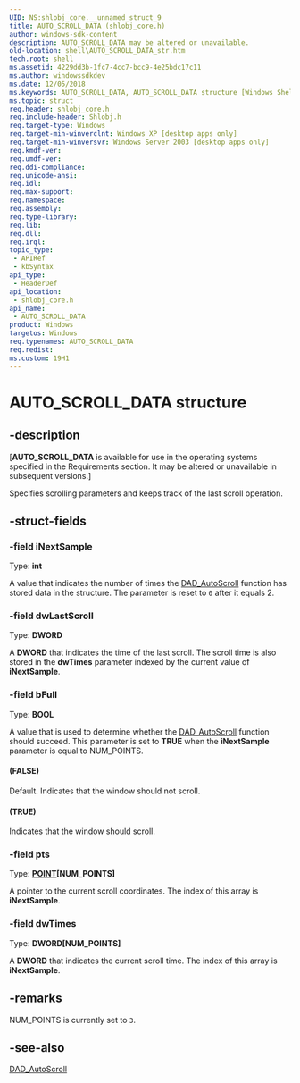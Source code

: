 ```yaml
---
UID: NS:shlobj_core.__unnamed_struct_9
title: AUTO_SCROLL_DATA (shlobj_core.h)
author: windows-sdk-content
description: AUTO_SCROLL_DATA may be altered or unavailable.
old-location: shell\AUTO_SCROLL_DATA_str.htm
tech.root: shell
ms.assetid: 4229dd3b-1fc7-4cc7-bcc9-4e25bdc17c11
ms.author: windowssdkdev
ms.date: 12/05/2018
ms.keywords: AUTO_SCROLL_DATA, AUTO_SCROLL_DATA structure [Windows Shell], _win32_AUTO_SCROLL_DATA_str, shell.AUTO_SCROLL_DATA_str, shlobj_core/AUTO_SCROLL_DATA
ms.topic: struct
req.header: shlobj_core.h
req.include-header: Shlobj.h
req.target-type: Windows
req.target-min-winverclnt: Windows XP [desktop apps only]
req.target-min-winversvr: Windows Server 2003 [desktop apps only]
req.kmdf-ver: 
req.umdf-ver: 
req.ddi-compliance: 
req.unicode-ansi: 
req.idl: 
req.max-support: 
req.namespace: 
req.assembly: 
req.type-library: 
req.lib: 
req.dll: 
req.irql: 
topic_type:
 - APIRef
 - kbSyntax
api_type:
 - HeaderDef
api_location:
 - shlobj_core.h
api_name:
 - AUTO_SCROLL_DATA
product: Windows
targetos: Windows
req.typenames: AUTO_SCROLL_DATA
req.redist: 
ms.custom: 19H1
---
```


# AUTO_SCROLL_DATA structure


## -description


<p class="CCE_Message">[<b>AUTO_SCROLL_DATA</b> is available for use in the operating systems specified in the Requirements section. It may be altered or unavailable in subsequent versions.]

Specifies scrolling parameters and keeps track of the last scroll operation.


## -struct-fields




### -field iNextSample

Type: <b>int</b>

A value that indicates the number of times the <a href="https://msdn.microsoft.com/3c5af682-8497-477e-8222-3eb37d1e295f">DAD_AutoScroll</a> function has stored data in the structure. The parameter is reset to <code>0</code> after it equals 2.


### -field dwLastScroll

Type: <b>DWORD</b>

A <b>DWORD</b> that indicates the time of the last scroll. The scroll time is also stored in the <b>dwTimes</b> parameter indexed by the current value of <b>iNextSample</b>.


### -field bFull

Type: <b>BOOL</b>

A value that is used to determine whether the <a href="https://msdn.microsoft.com/3c5af682-8497-477e-8222-3eb37d1e295f">DAD_AutoScroll</a> function should succeed. This parameter is set to <b>TRUE</b> when the <b>iNextSample</b> parameter is equal to NUM_POINTS.



#### (FALSE)

Default. Indicates that the window should not scroll.



#### (TRUE)

Indicates that the window should scroll.


### -field pts

Type: <b><a href="https://msdn.microsoft.com/ecb0f0e1-90c2-48ab-a069-552262b49c7c">POINT</a>[NUM_POINTS]</b>

A pointer to the current scroll coordinates. The index of this array is <b>iNextSample</b>.



### -field dwTimes

Type: <b>DWORD[NUM_POINTS]</b>

A <b>DWORD</b> that indicates the current scroll time. The index of this array is <b>iNextSample</b>.


## -remarks



NUM_POINTS is currently set to <code>3</code>.




## -see-also




<a href="https://msdn.microsoft.com/3c5af682-8497-477e-8222-3eb37d1e295f">DAD_AutoScroll</a>
 

 

